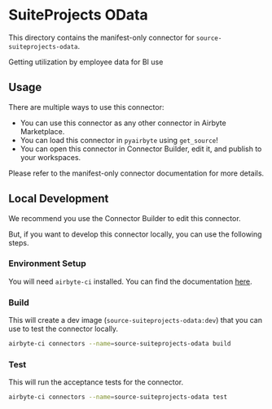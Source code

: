 # SuiteProjects OData
This directory contains the manifest-only connector for `source-suiteprojects-odata`.

Getting utilization by employee data for BI use

## Usage
There are multiple ways to use this connector:
- You can use this connector as any other connector in Airbyte Marketplace.
- You can load this connector in `pyairbyte` using `get_source`!
- You can open this connector in Connector Builder, edit it, and publish to your workspaces.

Please refer to the manifest-only connector documentation for more details.

## Local Development
We recommend you use the Connector Builder to edit this connector.

But, if you want to develop this connector locally, you can use the following steps.

### Environment Setup
You will need `airbyte-ci` installed. You can find the documentation [here](airbyte-ci).

### Build
This will create a dev image (`source-suiteprojects-odata:dev`) that you can use to test the connector locally.
```bash
airbyte-ci connectors --name=source-suiteprojects-odata build
```

### Test
This will run the acceptance tests for the connector.
```bash
airbyte-ci connectors --name=source-suiteprojects-odata test
```

